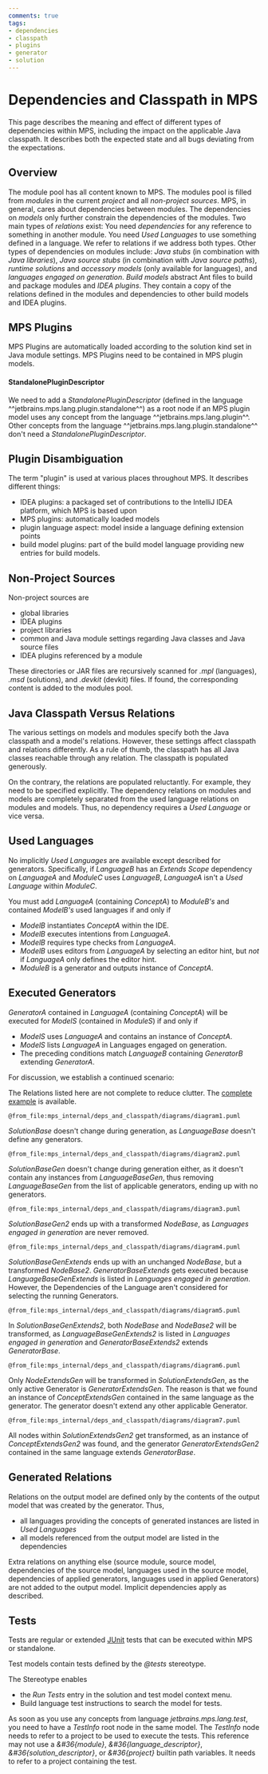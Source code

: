 ```yaml
---
comments: true
tags:
- dependencies
- classpath
- plugins
- generator
- solution
---
```


# Dependencies and Classpath in MPS

This page describes the meaning and effect of different types of dependencies within MPS, including the impact on the applicable Java classpath. It describes both the expected state and all bugs deviating from the expectations.

## Overview

The module pool has all content known to MPS.
The modules pool is filled from *modules* in the current *project* and all *non-project sources*.
MPS, in general, cares about dependencies between modules. The dependencies on *models* only further constrain the dependencies of the modules.
Two main types of *relations* exist: You need *dependencies* for any reference to something in another module. You need *Used Languages* to use something defined in a language. We refer to relations if we address both types.
Other types of dependencies on modules include: *Java stubs* (in combination with *Java libraries*), *Java source stubs* (in combination with *Java source paths*), *runtime solutions* and *accessory models* (only available for languages), and *languages engaged on generation*.
*Build models* abstract Ant files to build and package modules and *IDEA plugins*. They contain a copy of the relations defined in the modules and dependencies to other build models and IDEA plugins.

## MPS Plugins

MPS Plugins are automatically loaded according to the solution kind set in Java module settings.
MPS Plugins need to be contained in MPS plugin models.

#### StandalonePluginDescriptor

We need to add a *StandalonePluginDescriptor* (defined in the language ^^jetbrains.mps.lang.plugin.standalone^^) as a root node if an MPS plugin model uses any concept from the language ^^jetbrains.mps.lang.plugin^^. Other concepts from the language ^^jetbrains.mps.lang.plugin.standalone^^ don't need a *StandalonePluginDescriptor*.

## Plugin Disambiguation

The term "plugin" is used at various places throughout MPS. It describes different things:

- IDEA plugins: a packaged set of contributions to the IntelliJ IDEA platform, which MPS is based upon
- MPS plugins: automatically loaded models
- plugin language aspect: model inside a language defining extension points
- build model plugins: part of the build model language providing new entries for build models.

## Non-Project Sources

Non-project sources are

- global libraries
- IDEA plugins
- project libraries
- common and Java module settings regarding Java classes and Java source files
- IDEA plugins referenced by a module

These directories or JAR files are recursively scanned for *.mpl* (languages), *.msd* (solutions), and *.devkit* (devkit) files. If found, the corresponding content is added to the modules pool.

## Java Classpath Versus Relations

The various settings on models and modules specify both the Java classpath and a model's relations. However, these settings affect classpath and relations differently.
As a rule of thumb, the classpath has all Java classes reachable through any relation. The classpath is populated generously.

On the contrary, the relations are populated reluctantly. For example, they need to be specified explicitly.
The dependency relations on modules and models are completely separated from the used language relations on modules and models. Thus, no dependency requires a *Used Language* or vice versa.

## Used Languages

No implicitly *Used Languages* are available except described for generators. Specifically, if *LanguageB* has an *Extends Scope* dependency on *LanguageA* and *ModuleC* uses *LanguageB*, *LanguageA* isn't a *Used Language* within *ModuleC*.

You must add *LanguageA* (containing *ConceptA*) to *ModuleB's* and contained *ModelB's* used languages if and only if

- *ModelB* instantiates *ConceptA* within the IDE.
- *ModelB* executes intentions from *LanguageA*.
- *ModelB* requires type checks from *LanguageA*.
- *ModelB* uses editors from *LanguageA* by selecting an editor hint, but *not* if *LanguageA* only defines the editor hint.
- *ModuleB* is a generator and outputs instance of *ConceptA*.

## Executed Generators

*GeneratorA* contained in *LanguageA* (containing *ConceptA*) will be executed for *ModelS* (contained in *ModuleS*) if and only if

- *ModelS* uses *LanguageA* and contains an instance of *ConceptA*.
- *ModelS* lists *LanguageA* in Languages engaged on generation.
- The preceding conditions match *LanguageB* containing *GeneratorB* extending *GeneratorA*.

For discussion, we establish a continued scenario:

The Relations listed here are not complete to reduce clutter. The [complete example](https://github.com/enikao/mps-dependencies) is available.

```kroki-plantuml
@from_file:mps_internal/deps_and_classpath/diagrams/diagram1.puml
```

*SolutionBase* doesn't change during generation, as *LanguageBase* doesn't define any generators.

```kroki-plantuml
@from_file:mps_internal/deps_and_classpath/diagrams/diagram2.puml
```

*SolutionBaseGen* doesn't change during generation either, as it doesn't contain any instances from
*LanguageBaseGen*, thus removing *LanguageBaseGen* from the list of applicable generators, ending up with
no generators.

```kroki-plantuml
@from_file:mps_internal/deps_and_classpath/diagrams/diagram3.puml
```

*SolutionBaseGen2* ends up with a transformed *NodeBase*, as *Languages engaged in generation* are never removed.

```kroki-plantuml
@from_file:mps_internal/deps_and_classpath/diagrams/diagram4.puml
```

*SolutionBaseGenExtends* ends up with an unchanged *NodeBase*, but a transformed *NodeBase2*.
*GeneratorBaseExtends* gets executed because *LanguageBaseGenExtends* is listed in *Languages engaged in generation*. However, the Dependencies of the Language aren't considered for selecting the running Generators.

```kroki-plantuml
@from_file:mps_internal/deps_and_classpath/diagrams/diagram5.puml
```

In *SolutionBaseGenExtends2*, both *NodeBase* and *NodeBase2* will be transformed, as *LanguageBaseGenExtends2*
is listed in *Languages engaged in generation* and *GeneratorBaseExtends2* extends *GeneratorBase*.

```kroki-plantuml
@from_file:mps_internal/deps_and_classpath/diagrams/diagram6.puml
```

Only *NodeExtendsGen* will be transformed in *SolutionExtendsGen*, as the only active Generator is
*GeneratorExtendsGen*. The reason is that we found an instance of *ConceptExtendsGen* contained in
the same language as the generator. The generator doesn't extend any other applicable Generator.

```kroki-plantuml
@from_file:mps_internal/deps_and_classpath/diagrams/diagram7.puml
```

All nodes within *SolutionExtendsGen2* get transformed, as an instance of *ConceptExtendsGen2* was found,
and the generator *GeneratorExtendsGen2* contained in the same language extends *GeneratorBase*.

## Generated Relations

Relations on the output model are defined only by the contents of the output model that was created by the generator. Thus,

- all languages providing the concepts of generated instances are listed in *Used Languages*
- all models referenced from the output model are listed in the dependencies

Extra relations on anything else (source module, source model, dependencies of the source model, languages used in the source model, dependencies of applied generators,
languages used in applied Generators) are not added to the output model. Implicit dependencies apply as described.

## Tests

Tests are regular or extended [JUnit](http://junit.org/) tests that can be executed within MPS or standalone.

Test models contain tests defined by the *@tests* stereotype.

The Stereotype enables

- the *Run Tests* entry in the solution and test model context menu.
- Build language test instructions to search the model for tests.

As soon as you use any concepts from language *jetbrains.mps.lang.test*, you need to have a *TestInfo* root node in the same model. The *TestInfo* node needs to refer to a project to be used to execute the tests. This reference may not use a *&#36{module}*, *&#36{language_descriptor}*, *&#36{solution_descriptor}*, or *&#36{project}* builtin path variables. It needs to refer to a project containing the test.